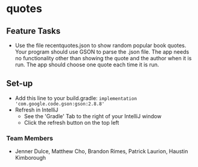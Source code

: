 # quotes

## Feature Tasks

- Use the file recentquotes.json to show random popular book quotes. Your program should use GSON to parse the .json file. The app needs no functionality other than showing the quote and the author when it is run. The app should choose one quote each time it is run.

## Set-up

- Add this line to your build.gradle: `implementation 'com.google.code.gson:gson:2.8.8'`
- Refresh in IntelliJ
  - See the 'Gradle' Tab to the right of your IntelliJ window
  - Click the refresh button on the top left

### Team Members

- Jenner Dulce, Matthew Cho, Brandon Rimes, Patrick Laurion, Haustin Kimborough